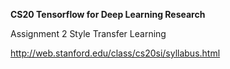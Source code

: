 **CS20 Tensorflow for Deep Learning Research**

Assignment 2 Style Transfer Learning

http://web.stanford.edu/class/cs20si/syllabus.html
